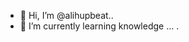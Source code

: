- 👋 Hi, I’m @alihupbeat..
- 🌱 I’m currently learning knowledge ...
.

<!---
alihupbeat/alihupbeat is a ✨ special ✨ repository because its `README.md` (this file) appears on your GitHub profile.
You can click the Preview link to take a look at your changes.
--->
